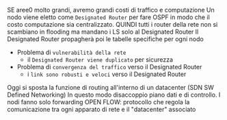 SE aree0 molto grandi, avremo grandi costi di traffico e computazione
Un nodo viene eletto come `Designated Router` per fare OSPF in modo che il costo computazione sia centralizzato. QUINDI tutti i router della rete non si scambiano in flooding ma mandano i LS solo al Designated Router
Il Designated Router propagherà poi le tabelle specifiche per ogni nodo
- Problema di `vulnerabilità della rete` 
	- il `Designated Router viene duplicato` per sicurezza
- Problema di `convergenza del traffico` verso il Designated Router 
	- i `link sono robusti e veloci` verso il Designated Router

Oggi si sposta la funzione di routing all'interno di un datacenter (SDN SW Defined Networking)
In questo modo disaccoppio piano dati e di controllo. I nodi fanno solo forwarding
OPEN FLOW: protocollo che regola la comunicazione tra ogni apparato di rete e il "datacenter" associato